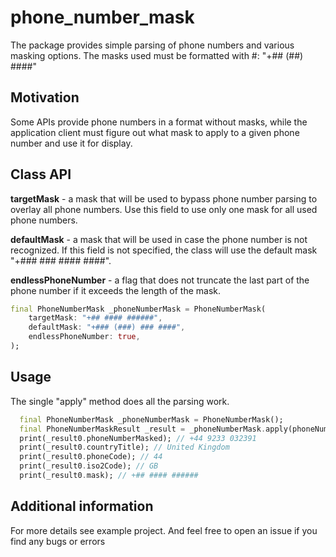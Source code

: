 # phone_number_mask
The package provides simple parsing of phone numbers and various masking options.
The masks used must be formatted with #: "+## (##) ####"

## Motivation
Some APIs provide phone numbers in a format without masks, while the application client must figure out what mask to apply to a given phone number and use it for display.

## Class API
**targetMask** - a mask that will be used to bypass phone number parsing to overlay all phone numbers.
Use this field to use only one mask for all used phone numbers.

**defaultMask** - a mask that will be used in case the phone number is not recognized.
If this field is not specified, the class will use the default mask "+### ### #### ####".

**endlessPhoneNumber** - a flag that does not truncate the last part of the phone number if it exceeds the length of the mask.

```dart
final PhoneNumberMask _phoneNumberMask = PhoneNumberMask(
    targetMask: "+## #### ######",
    defaultMask: "+### (###) ### ####",
    endlessPhoneNumber: true,
);
```

## Usage
The single "apply" method does all the parsing work.
```dart
  final PhoneNumberMask _phoneNumberMask = PhoneNumberMask();
  final PhoneNumberMaskResult _result = _phoneNumberMask.apply(phoneNumber: "4492330323912034");
  print(_result0.phoneNumberMasked); // +44 9233 032391
  print(_result0.countryTitle); // United Kingdom
  print(_result0.phoneCode); // 44
  print(_result0.iso2Code); // GB
  print(_result0.mask); // +## #### ######
```

## Additional information
For more details see example project. And feel free to open an issue if you find any bugs or errors
